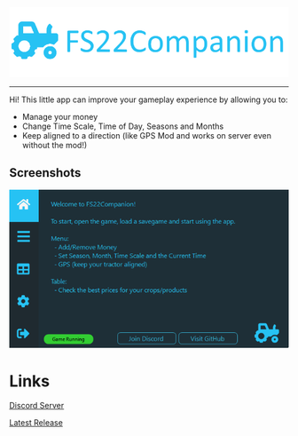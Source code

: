 <p align="center">
  <img  src="https://github.com/afonsosousah/fs22companion/raw/main/Media/GitHubBanner.png"><hr>
</p>

Hi! 
This little app can improve your gameplay experience by allowing you to: 
- Manage your money 
- Change Time Scale, Time of Day, Seasons and Months 
- Keep aligned to a direction (like GPS Mod and works on server even without the mod!)

## Screenshots
![enter image description here](https://github.com/afonsosousah/fs22companion/raw/main/Media/Home.png)


# Links

[Discord Server](https://discord.gg/TrHtNygusw)

[Latest Release](https://github.com/afonsosousah/fs22companion/releases/latest)
